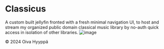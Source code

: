 # Classicus
A custom built jellyfin fronted with a fresh minimal navigation UI, to host and stream my organized public domain classical music library by no-auth quick access in isolation of other libraries.
![image](https://github.com/osemo-hb/JFrontopen-music/assets/77531741/040574a1-8f89-469f-a9aa-83434bbd2ccd)

&copy; 2024 Oiva Hyyppä
